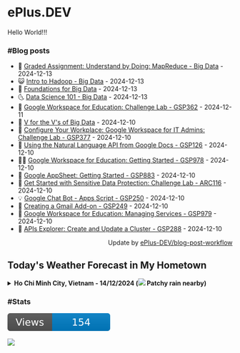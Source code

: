 # ePlus.DEV

Hello World!!!

### #Blog posts

- 🧰 [Graded Assignment: Understand by Doing: MapReduce - Big Data](https://eplus.dev/graded-assignment-understand-by-doing-mapreduce-big-data) - 2024-12-13 
- 😺 [Intro to Hadoop - Big Data](https://eplus.dev/intro-to-hadoop-big-data) - 2024-12-13 
- 🗽 [Foundations for Big Data](https://eplus.dev/foundations-for-big-data) - 2024-12-13 
- 🌜 [Data Science 101 - Big Data](https://eplus.dev/data-science-101-big-data) - 2024-12-13 
- 📝 [Google Workspace for Education: Challenge Lab - GSP362](https://eplus.dev/google-workspace-for-education-challenge-lab-gsp362) - 2024-12-11 
- 🚀 [V for the V&#39;s of Big Data](https://eplus.dev/v-for-the-vs-of-big-data) - 2024-12-10 
- 💼 [Configure Your Workplace: Google Workspace for IT Admins: Challenge Lab - GSP377](https://eplus.dev/configure-your-workplace-google-workspace-for-it-admins-challenge-lab-gsp377) - 2024-12-10 
- 🦣 [Using the Natural Language API from Google Docs - GSP126](https://eplus.dev/using-the-natural-language-api-from-google-docs-gsp126) - 2024-12-10 
- 👨‍🏫 [Google Workspace for Education: Getting Started - GSP978](https://eplus.dev/google-workspace-for-education-getting-started-gsp978) - 2024-12-10 
- 🔭 [Google AppSheet: Getting Started - GSP883](https://eplus.dev/google-appsheet-getting-started-gsp883) - 2024-12-10 
- 🤡 [Get Started with Sensitive Data Protection: Challenge Lab - ARC116](https://eplus.dev/get-started-with-sensitive-data-protection-challenge-lab-arc116) - 2024-12-10 
- 💡 [Google Chat Bot - Apps Script - GSP250](https://eplus.dev/google-chat-bot-apps-script-gsp250) - 2024-12-10 
- 🦣 [Creating a Gmail Add-on - GSP249](https://eplus.dev/creating-a-gmail-add-on-gsp249) - 2024-12-10 
- 💪 [Google Workspace for Education: Managing Services - GSP979](https://eplus.dev/google-workspace-for-education-managing-services-gsp979) - 2024-12-10 
- 🤡 [APIs Explorer: Create and Update a Cluster - GSP288](https://eplus.dev/apis-explorer-create-and-update-a-cluster-gsp288) - 2024-12-10 


<div align="right">
    Update by <a target="_blank" href="https://github.com/ePlus-DEV/blog-post-workflow">ePlus-DEV/blog-post-workflow</a>
</div>


## Today's Weather Forecast in My Hometown



<details>
    <summary><b>Ho Chi Minh City, Vietnam - 14/12/2024 (<img src="https://cdn.weatherapi.com/weather/64x64/day/176.png" width="25" /> Patchy rain nearby)</b>
    </summary>

    
<table>
    <tr>
        <th>Hour</th>
        <td>00:00</td><td>01:00</td><td>02:00</td><td>03:00</td><td>04:00</td><td>05:00</td><td>06:00</td><td>07:00</td><td>08:00</td><td>09:00</td><td>10:00</td><td>11:00</td><td>12:00</td><td>13:00</td><td>14:00</td><td>15:00</td><td>16:00</td><td>17:00</td><td>18:00</td><td>19:00</td><td>20:00</td><td>21:00</td><td>22:00</td><td>23:00</td>
    </tr>
    <tr>
        <th>Weather</th>
        <td><img src="https://cdn.weatherapi.com/weather/64x64/night/176.png"></img></td><td><img src="https://cdn.weatherapi.com/weather/64x64/night/176.png"></img></td><td><img src="https://cdn.weatherapi.com/weather/64x64/night/176.png"></img></td><td><img src="https://cdn.weatherapi.com/weather/64x64/night/176.png"></img></td><td><img src="https://cdn.weatherapi.com/weather/64x64/night/353.png"></img></td><td><img src="https://cdn.weatherapi.com/weather/64x64/night/143.png"></img></td><td><img src="https://cdn.weatherapi.com/weather/64x64/night/176.png"></img></td><td><img src="https://cdn.weatherapi.com/weather/64x64/day/116.png"></img></td><td><img src="https://cdn.weatherapi.com/weather/64x64/day/122.png"></img></td><td><img src="https://cdn.weatherapi.com/weather/64x64/day/119.png"></img></td><td><img src="https://cdn.weatherapi.com/weather/64x64/day/122.png"></img></td><td><img src="https://cdn.weatherapi.com/weather/64x64/day/116.png"></img></td><td><img src="https://cdn.weatherapi.com/weather/64x64/day/176.png"></img></td><td><img src="https://cdn.weatherapi.com/weather/64x64/day/176.png"></img></td><td><img src="https://cdn.weatherapi.com/weather/64x64/day/176.png"></img></td><td><img src="https://cdn.weatherapi.com/weather/64x64/day/263.png"></img></td><td><img src="https://cdn.weatherapi.com/weather/64x64/day/176.png"></img></td><td><img src="https://cdn.weatherapi.com/weather/64x64/day/176.png"></img></td><td><img src="https://cdn.weatherapi.com/weather/64x64/night/116.png"></img></td><td><img src="https://cdn.weatherapi.com/weather/64x64/night/116.png"></img></td><td><img src="https://cdn.weatherapi.com/weather/64x64/night/353.png"></img></td><td><img src="https://cdn.weatherapi.com/weather/64x64/night/353.png"></img></td><td><img src="https://cdn.weatherapi.com/weather/64x64/night/296.png"></img></td><td><img src="https://cdn.weatherapi.com/weather/64x64/night/353.png"></img></td>
    </tr>
    <tr>
        <th>Condition</th>
        <td width="200px">Patchy rain nearby</td><td width="200px">Patchy rain nearby</td><td width="200px">Patchy rain nearby</td><td width="200px">Patchy rain nearby</td><td width="200px">Light rain shower</td><td width="200px">Mist</td><td width="200px">Patchy rain nearby</td><td width="200px">Partly Cloudy </td><td width="200px">Overcast </td><td width="200px">Cloudy </td><td width="200px">Overcast </td><td width="200px">Partly Cloudy </td><td width="200px">Patchy rain nearby</td><td width="200px">Patchy rain nearby</td><td width="200px">Patchy rain nearby</td><td width="200px">Patchy light drizzle</td><td width="200px">Patchy rain nearby</td><td width="200px">Patchy rain nearby</td><td width="200px">Partly Cloudy </td><td width="200px">Partly Cloudy </td><td width="200px">Light rain shower</td><td width="200px">Light rain shower</td><td width="200px">Light rain</td><td width="200px">Light rain shower</td>
    </tr>
    <tr>
        <th>Temperature</th>
        <td>24.8 °C</td><td>24.7 °C</td><td>24.6 °C</td><td>24.5 °C</td><td>24 °C</td><td>24 °C</td><td>24 °C</td><td>24.2 °C</td><td>24.6 °C</td><td>25.5 °C</td><td>26.2 °C</td><td>27.5 °C</td><td>29.9 °C</td><td>31.2 °C</td><td>30.8 °C</td><td>29.4 °C</td><td>28.2 °C</td><td>27.3 °C</td><td>26.7 °C</td><td>26.3 °C</td><td>25.5 °C</td><td>25.1 °C</td><td>26.4 °C</td><td>24 °C</td>
    </tr>
    <tr>
        <th>Wind</th>
        <td>8.6 kph</td><td>9 kph</td><td>10.4 kph</td><td>8.6 kph</td><td>5.8 kph</td><td>5.4 kph</td><td>5 kph</td><td>5.8 kph</td><td>5.8 kph</td><td>5 kph</td><td>1.4 kph</td><td>4 kph</td><td>7.6 kph</td><td>10.8 kph</td><td>15.5 kph</td><td>12.6 kph</td><td>9 kph</td><td>7.2 kph</td><td>5.4 kph</td><td>6.1 kph</td><td>9 kph</td><td>9.7 kph</td><td>7.6 kph</td><td>8.3 kph</td>
    </tr>
</table>


<div align="right">
    Updated at: 2024-12-14T15:26:30Z - by <a target="_blank"
        href="https://github.com/ePlus-DEV/weather-forecast">ePlus-DEV/weather-forecast</a>
</div>
</details>


### #Stats

[![Image of counter](https://github.com/ePlus-DEV/view-counter/blob/main/svg/685088620/badge.svg)](https://github.com/ePlus-DEV/view-counter/blob/main/readme/685088620/week.md)

![](https://komarev.com/ghpvc/?username=ePlus-DEV&style=for-the-badge)
